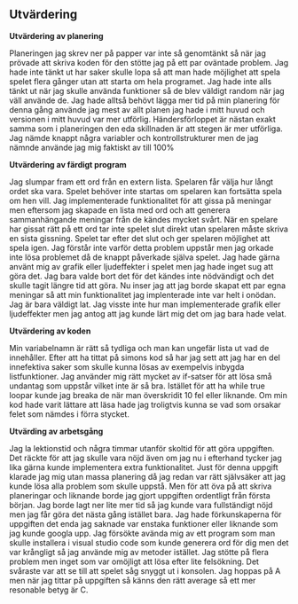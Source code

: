 <h2>Utvärdering</h2>

**Utvärdering av planering**

Planeringen jag skrev ner på papper var inte så genomtänkt så när jag prövade att skriva koden för den stötte jag på ett par oväntade problem.
Jag hade inte tänkt ut har saker skulle lopa så att man hade möjlighet att spela spelet flera gånger utan att starta om hela programet. Jag hade inte alls tänkt ut när jag skulle använda
funktioner så de blev väldigt random när jag väll använde de. Jag hade alltså behövt lägga mer tid på min planering för denna gång använde jag mest av allt planen jag hade i mitt huvud
och versionen i mitt huvud var mer utförlig. 
Händersförloppet är nästan exakt samma som i planeringen den eda skillnaden är att stegen är mer utförliga.
Jag nämde knappt några variabler och kontrollstrukturer men de jag nämnde använde jag mig faktiskt av till 100%

**Utvärdering av färdigt program**

Jag slumpar fram ett ord från en extern lista. Spelaren får välja hur långt ordet ska vara. Spelet behöver inte startas om spelaren kan fortsätta spela om hen vill. 
Jag implementerade funktionalitet för att gissa på meningar men eftersom jag skapade en lista med ord och att generera sammanhängande meningar från de kändes mycket svårt. 
När en spelare har gissat rätt på ett ord tar inte spelet slut direkt utan spelaren måste skriva en sista gissning. Spelet tar efter det slut och ger spelaren möjlighet att spela igen.
Jag förstår inte varför detta problem uppstår men jag orkade inte lösa problemet då de knappt påverkade själva spelet. 
Jag hade gärna använt mig av grafik eller ljudeffekter i spelet men jag hade inget sug att göra det. Jag bara valde bort det för det kändes inte nödvändigt och det skulle tagit längre tid att göra.
Nu inser jag att jag borde skapat ett par egna meningar så att min funktionalitet jag implenterade inte var helt i onödan. Jag är bara väldigt lat. Jag visste inte hur man
implementerade grafik eller ljudeffekter men jag antog att jag kunde lärt mig det om jag bara hade velat.

**Utvärdering av koden**

Min variabelnamn är rätt så tydliga och man kan ungefär lista ut vad de innehåller. Efter att ha tittat på simons kod så har jag sett att jag har en del innefektiva saker som skulle
kunna lösas av exempelvis inbygda listfunktioner. Jag använder mig rätt mycket av if-satser för att lösa små undantag som uppstår vilket inte är så bra. Istället för att ha while true
loopar kunde jag breaka de när man överskridit 10 fel eller liknande. Om min kod hade varit lättare att läsa hade jag troligtvis kunna se vad som orsakar felet som nämdes i förra stycket.

**Utvärding av arbetsgång**

Jag la lektionstid och några timmar utanför skoltid för att göra uppgiften. Det räckte för att jag skulle vara nöjd även om jag nu i efterhand tycker jag lika gärna kunde implementera extra funktionalitet.
Just för denna uppgift klarade jag mig utan massa planering då jag redan var rätt självsäker att jag kunde lösa alla problem som skulle uppstå. Men för att öva på att skriva planeringar
och liknande borde jag gjort uppgiften ordentligt från första början. Jag borde lagt ner lite mer tid så jag kunde vara fullständigt nöjd men jag får göra det nästa gång istället bara.
Jag hade förkunskaperna för uppgiften det enda jag saknade var enstaka funktioner eller liknande som jag kunde googla upp. Jag försökte avända mig av ett program som man skulle installera
i visual studio code som kunde generera ord för dig men det var krångligt så jag använde mig av metoder istället. Jag stötte på flera problem men inget som var omöjligt att lösa efter lite felsökning.
Det svåraste var att se till att spelet såg snyggt ut i konsolen. Jag hoppas på A men när jag tittar på uppgiften så känns den rätt average så ett mer resonable betyg är C. 
